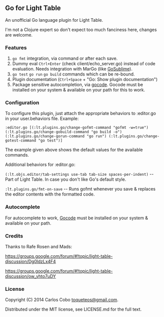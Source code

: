 ## Go for Light Table

An unofficial Go language plugin for Light Table.

I'm not a Clojure expert so don't expect too much fanciness here, changes are welcome.

### Features

1. `go fmt` integration, via command or after each save.
2. Dummy eval `Ctrl+Enter` (check client/echo_server.go) instead of code evaluation. Needs integration with MarGo (like [GoSublime](https://github.com/DisposaBoy/GoSublime)).
3. `go test` `go run` `go build` commands which can be re-bound.
4. Plugin documentation (`Ctrl+Space` + "Go: Show plugin documentation")
5. Package sensitive autocompletion, via [gocode](https://github.com/nsf/gocode). Gocode must be installed on your system & available on your path for this to work.

### Configuration

To configure this plugin, just attach the appropriate behaviors to :editor.go in your user.behaviors file. Example:

`:editor.go [(:lt.plugins.go/change-gofmt-command "gofmt -w=true")
             (:lt.plugins.go/change-gobuild-command "go build -o")
             (:lt.plugins.go/change-gorun-command "go run")
             (:lt.plugins.go/change-gotest-command "go test")]`

The example given above shows the default values for the available commands.

Additional behaviors for :editor.go:

`(:lt.objs.editor/tab-settings use-tab tab-size spaces-per-indent)` -- Part of Light Table. In case you don't like Go's default style.

`:lt.plugins.go/fmt-on-save` -- Runs gofmt whenever you save & replaces the editor contents with the formatted code.

### Autocomplete

For autocomplete to work, [Gocode](https://github.com/nsf/gocode) must be installed on your system & available on your path.

### Credits

Thanks to Rafe Rosen and Mads:

https://groups.google.com/forum/#!topic/light-table-discussion/Dg0ldzLx4F4

https://groups.google.com/forum/#!topic/light-table-discussion/ow_vhto7uDY

### License

Copyright (C) 2014 Carlos Cobo <toqueteos@gmail.com>.

Distributed under the MIT license, see LICENSE.md for the full text.
